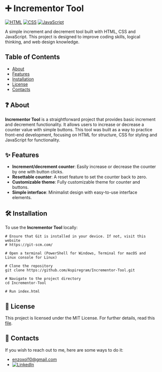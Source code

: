 # ➕ Incrementor Tool

[![HTML](https://img.shields.io/badge/HTML-%23E34F26.svg?logo=html5&logoColor=white)](https://github.com/topics/html5)
[![CSS](https://img.shields.io/badge/CSS-1572B6?logo=css3&logoColor=fff)](https://github.com/topics/css3)
[![JavaScript](https://img.shields.io/badge/JavaScript-F7DF1E?logo=javascript&logoColor=000)](https://github.com/topics/javascript)

A simple increment and decrement tool built with HTML, CSS and JavaScript. This project is designed to improve coding skills, logical thinking, and web design knowledge.

## Table of Contents

- [About](#-about)
- [Features](#-features)
- [Installation](#️-installation)
- [License](#-license)
- [Contacts](#-contacts)

## ❓ About

**Incrementor Tool** is a straightforward project that provides basic increment and decrement functionality. It allows users to increase or decrease a counter value with simple buttons. This tool was built as a way to practice front-end development, focusing on HTML for structure, CSS for styling and JavaScript for functionality.

## ✨ Features

- **Increment/decrement counter**: Easily increase or decrease the counter by one with button clicks.
- **Resettable counter**: A reset feature to set the counter back to zero.
- **Customizable theme**: Fully customizable theme for counter and buttons.
- **Simple interface**: Minimalist design with easy-to-use interface elements.

## 🛠️ Installation

To use the **Incrementor Tool** locally:

```shell
# Ensure that Git is installed in your device. If not, visit this website
# https://git-scm.com/

# Open a terminal (PowerShell for Windows, Terminal for macOS and Linux console for Linux)

# Clone the repository
git clone https://github.com/Aspiregram/Incrementor-Tool.git

# Navigate to the project directory
cd Incrementor-Tool

# Run index.html
```

## 📜 License

This project is licensed under the MIT License. For further details, read this [file](LICENSE).

## 💬 Contacts

If you wish to reach out to me, here are some ways to do it:

- <enzoxol10@gmail.com>
- [![LinkedIn](https://img.shields.io/badge/Linkedin-%230077B5.svg?logo=linkedin&logoColor=white)](https://www.linkedin.com/in/enzo-scholl)
